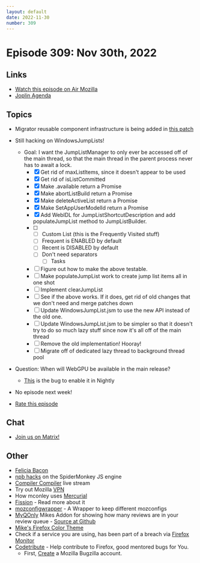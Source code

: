 ```yaml
---
layout: default
date: 2022-11-30
number: 309
---
```


# Episode 309: Nov 30th, 2022

## Links
* [Watch this episode on Air Mozilla](https://mzl.la/joy-of-coding-2022-11-30)
* [Joplin Agenda](https://mikeconley.ca/joc/agendas/Episode-0309.html)

## Topics
* Migrator reusable component infrastructure is being added in [this patch](https://phabricator.services.mozilla.com/D162623)
* Still hacking on WindowsJumpLists!
  - Goal: I want the JumpListManager to only ever be accessed off of the main thread, so that the main thread in the parent process never has to await a lock.
    - [x] Get rid of maxListItems, since it doesn't appear to be used
    - [x] Get rid of isListCommitted
    - [x] Make .available return a Promise
    - [x] Make abortListBuild return a Promise
    - [x] Make deleteActiveList return a Promise
    - [x] Make SetAppUserModelId return a Promise
    - [x] Add WebIDL for JumpListShortcutDescription and add populateJumpList method to JumpListBuilder.
    - [ ]
      - [ ] Custom List (this is the Frequently Visited stuff)
      - [ ] Frequent is ENABLED by default
      - [ ] Recent is DISABLED by default
      - [ ] Don't need separators
        - [ ] Tasks
    - [ ] Figure out how to make the above testable.
    - [ ] Make populateJumpList work to create jump list items all in one shot
    - [ ] Implement clearJumpList
    - [ ] See if the above works. If it does, get rid of old changes that we don't need and merge patches down
    - [ ] Update WindowsJumpList.jsm to use the new API instead of the old one.
    - [ ] Update WindowsJumpList.jsm to be simpler so that it doesn't try to do so much lazy stuff since now it's all off of the main thread
    - [ ] Remove the old implementation! Hooray!
    - [ ] Migrate off of dedicated lazy thread to background thread pool
* Question: When will WebGPU be available in the main release?
  - [This](https://bugzilla.mozilla.org/show_bug.cgi?id=1746245) is the bug to enable it in Nightly
* No episode next week!

* [Rate this episode](https://forms.gle/4yWxPMt4PtXTPDy76)

## Chat
* [Join us on Matrix!](https://matrix.to/#/!enWuAmKDOEEPYejXRk:mozilla.org?via=mozilla.org&via=raim.ist)

## Other
* [Felicia Bacon](https://www.youtube.com/channel/UCMtqVykGztIYmj7OpFf7oeQ/videos)
* [npb hacks](https://www.twitch.tv/BackToTheCode) on the SpiderMonkey JS engine
* [Compiler Compiler](https://www.twitch.tv/codehag) live stream
* Try out Mozilla [VPN](https://vpn.mozilla.org/)
* How mconley uses [Mercurial](https://mikeconley.github.io/documents/How_mconley_uses_Mercurial_for_Mozilla_code)
* [Fission](https://firefox-source-docs.mozilla.org/dom/dom/Fission.html) - Read more about it
* [mozconfigwrapper](https://github.com/ahal/mozconfigwrapper) - A Wrapper to keep different mozconfigs
* [MyQOnly](https://addons.mozilla.org/en-US/firefox/addon/myqonly/) Mikes Addon for showing how many reviews are in your review queue - [Source at Github](https://github.com/mikeconley/myqonly)
* [Mike's Firefox Color Theme](https://addons.mozilla.org/en-US/firefox/addon/electricbluegaloo/)
* Check if a service you are using, has been part of a breach via [Firefox Monitor](https://monitor.firefox.com/breaches)
* [Codetribute](https://codetribute.mozilla.org/) - Help contribute to Firefox, good mentored bugs for You.
  - First, [Create](https://bugzilla.mozilla.org/createaccount.cgi) a Mozilla Bugzilla account.

